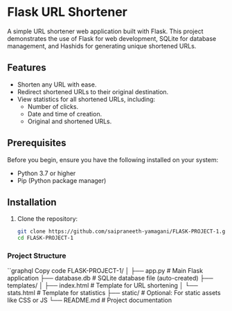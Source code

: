 # Flask URL Shortener

A simple URL shortener web application built with Flask. This project demonstrates the use of Flask for web development, SQLite for database management, and Hashids for generating unique shortened URLs.

## Features

- Shorten any URL with ease.
- Redirect shortened URLs to their original destination.
- View statistics for all shortened URLs, including:
  - Number of clicks.
  - Date and time of creation.
  - Original and shortened URLs.

## Prerequisites

Before you begin, ensure you have the following installed on your system:

- Python 3.7 or higher
- Pip (Python package manager)

## Installation

1. Clone the repository:
   ```bash
   git clone https://github.com/saipraneeth-yamagani/FLASK-PROJECT-1.git
   cd FLASK-PROJECT-1


### Project Structure
``graphql
Copy code
FLASK-PROJECT-1/
│
├── app.py              # Main Flask application
├── database.db         # SQLite database file (auto-created)
├── templates/
│   ├── index.html      # Template for URL shortening
│   └── stats.html      # Template for statistics
├── static/             # Optional: For static assets like CSS or JS
└── README.md           # Project documentation
